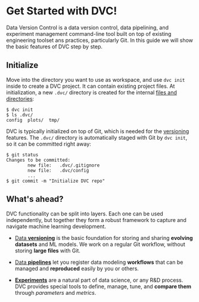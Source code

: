 # Get Started with DVC!

Data Version Control is a data version control, data pipelining, and experiment
management command-line tool built on top of existing engineering toolset ans
practices, particularly Git. In this guide we will show the basic features of
DVC step by step.

## Initialize

Move into the directory you want to use as <abbr>workspace</abbr>, and use
`dvc init` inside to create a <abbr>DVC project</abbr>. It can contain existing
project files. At initialization, a new `.dvc/` directory is created for the
internal
[files and directories](/doc/user-guide/dvc-files-and-directories#internal-directories-and-files):

```dvc
$ dvc init
$ ls .dvc/
config  plots/  tmp/
```

DVC is typically initialized on top of Git, which is needed for the
[versioning](/doc/tutorials/get-started/data-versioning) features. The `.dvc/`
directory is automatically staged with Git by `dvc init`, so it can be committed
right away:

```dvc
$ git status
Changes to be committed:
        new file:   .dvc/.gitignore
        new file:   .dvc/config
        ...
$ git commit -m "Initialize DVC repo"
```

## What's ahead?

DVC functionality can be split into layers. Each one can be used independently,
but together they form a robust framework to capture and navigate machine
learning development.

- [Data **versioning**](/doc/tutorials/get-started/data-versioning) is the basic
  foundation for storing and sharing **evolving datasets** and ML models. We
  work on a regular Git workflow, without storing **large files** with Git.

- [Data **pipelines**](/doc/tutorials/get-started/data-pipelines) let you
  register data modeling **workflows** that can be managed and **reproduced**
  easily by you or others.

- [**Experiments**](/doc/tutorials/get-started/experiments) are a natural part
  of data science, or any R&D process. DVC provides special tools to define,
  manage, tune, and **compare them** through _parameters_ and _metrics_.
